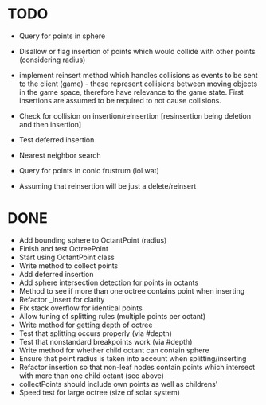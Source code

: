 # TODO

* Query for points in sphere

* Disallow or flag insertion of points which would collide with other points (considering radius)
* implement reinsert method which handles collisions as events to be sent to the client (game) - these represent collisions between moving objects in the game space, therefore have relevance to the game state. First insertions are assumed to be required to not cause collisions.

* Check for collision on insertion/reinsertion [resinsertion being deletion and then insertion]

* Test deferred insertion

* Nearest neighbor search
* Query for points in conic frustrum (lol wat)
 - Assuming that reinsertion will be just a delete/reinsert


# DONE
* Add bounding sphere to OctantPoint (radius)
* Finish and test OctreePoint
* Start using OctantPoint class
* Write method to collect points
* Add deferred insertion
* Add sphere intersection detection for points in octants
* Method to see if more than one octree contains point when inserting
* Refactor _insert for clarity
* Fix stack overflow for identical points
* Allow tuning of splitting rules (multiple points per octant)
* Write method for getting depth of octree
* Test that splitting occurs properly (via #depth)
* Test that nonstandard breakpoints work (via #depth)
* Write method for whether child octant can contain sphere
* Ensure that point radius is taken into account when splitting/inserting
* Refactor insertion so that non-leaf nodes contain points which intersect with more than one child octant (see above)
* collectPoints should include own points as well as childrens'
* Speed test for large octree (size of solar system)
